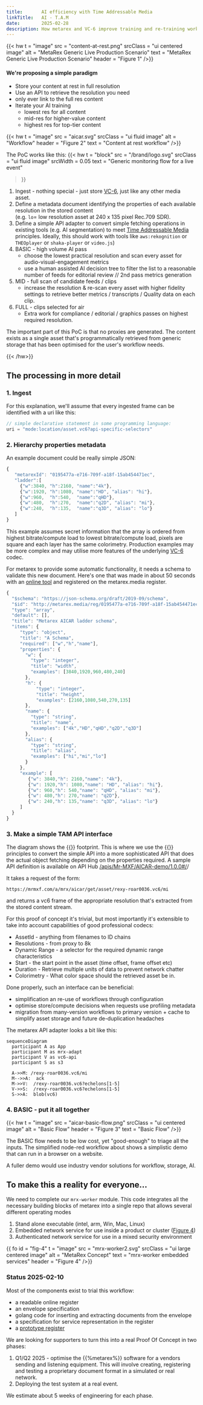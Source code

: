 ```yaml
---
title:       AI efficiency with Time Addressable Media
linkTitle:   AI - T.A.M
date:        2025-02-28
description: How metarex and VC-6 improve training and re-training workflows
---
```

<!-- markdownlint-disable MD033 -->
{{< hw
   t = "image"
   src = "content-at-rest.png"
   srcClass = "ui centered image"
   alt = "MetaRex Generic Live Production Scenario"
   text = "MetaRex Generic Live Production Scenario"
   header = "Figure 1"
/>}}

#### We're proposing a simple paradigm

* Store your content at rest in full resolution
* Use an API to retrieve the resolution you need
* only ever link to the full res content
* Iterate your AI training
  * lowest res for all content
  * mid-res for higher-value content
  * highest res for top-tier content

{{< hw
   t = "image"
   src = "aicar.svg"
   srcClass = "ui fluid image"
   alt = "Workflow"
   header = "Figure 2"
   text = "Content at rest workflow"
/>}}

The PoC works like this:
{{< hw
    t = "block"
    src = "/brand/logo.svg"
    srcClass = "ui fluid image"
    srcWidth = 0.05
    text = "Generic monitoring flow  for a live event"
 >}}

1. Ingest - nothing special - just store [VC-6][vc6], just like any other media
   asset.
2. Define a metadata document identifying the properties of each available
   resolution in the stored content<br>(e.g.
   `lo`= low resolution asset at 240 x 135 pixel Rec.709 SDR).
3. Define a simple API adapter to convert simple fetching operations in
   existing tools (e.g. AI segmentation) to meet [Time Addressable Media][tam]
   principles. Ideally, this should work with tools like `aws:rekognition` or
   `THEOplayer` or `shaka-player` or `video.js`)
4. BASIC - high volume AI pass
   * choose the lowest practical resolution and scan every asset for
     audio-visual-engagement metrics
   * use a human assisted AI decision tree to filter the list to a reasonable
     number of feeds for editorial review // 2nd pass metrics generation
5. MID - full scan of candidate feeds / clips
   * increase the resolution & re-scan every asset with higher fidelity
     settings to retrieve better metrics / transcripts / Quality data on each
     clip.
6. FULL - clips selected for air
   * Extra work for compliance / editorial / graphics passes on highest
     required resolution.

The important part of this PoC is that no proxies are generated. The content
exists as a single asset that's programmatically retrieved from generic storage
that has been optimised for the user's workflow needs.

[tam]: https://downloads.bbc.co.uk/rd/pubs/whp/whp-pdf-files/WHP421.pdf
[vc6]: https://www.v-nova.com/vc-6-higher-quality-at-lower-bitrates/vc6-encoding-and-decoding-sdk/

{{< /hw>}}

## The processing in more detail

### 1. Ingest<a id="1"></a>

For this explanation, we'll assume that every ingested frame can be identified
with a uri like this:

```javascript
// simple declarative statement in some programming language:
uri = "mode:location/asset.vc6?api-specific-selectors"
```

### 2. Hierarchy properties metadata<a id="2"></a>

An example document could be really simple JSON:

```javascript
{
   "metarexId": "0195477a-e716-709f-a18f-15ab454471ec",
   "ladder":[
     {"w":3840, "h":2160, "name":"4k"},
     {"w":1920, "h":1080, "name":"HD", "alias": "hi"},
     {"w":960,  "h":540,  "name":"qHD"},
     {"w":480,  "h":270,  "name":"q2D", "alias": "mi"},
     {"w":240,  "h":135,  "name":"q3D", "alias": "lo"}
   ]
}
```

This example assumes secret information that the array is ordered from highest
bitrate/compute load to lowest bitrate/compute load, pixels are square and each
layer has the same colorimetry. Production examples may be more complex and may
utilise more features of the underlying [VC-6][vc6] codec.

For metarex to provide some automatic functionality, it needs a schema to
validate this new document. Here's one that was made in about 50 seconds with
an [online tool][01] and registered on the metarex.media register.

```javascript
{
  "$schema": "https://json-schema.org/draft/2019-09/schema",
  "$id": "http://metarex.media/reg/0195477a-e716-709f-a18f-15ab454471ec/aicar",
  "type": "array",
  "default": [],
  "title": "Metarex AICAR ladder schema",
  "items": {
     "type": "object",
     "title": "A Schema",
     "required": ["w","h","name"],
     "properties": {
       "w": {
         "type": "integer",
         "title": "width",
         "examples": [3840,1920,960,480,240]
       },
       "h": {
           "type": "integer",
           "title": "height",
           "examples": [2160,1080,540,270,135]
       },
       "name": {
         "type": "string",
         "title": "name",
         "examples": ["4k","HD","qHD","q2D","q3D"]
       },
       "alias": {
         "type": "string",
         "title": "alias",
         "examples": ["hi","mi","lo"]
       }
     },
     "example": [
        {"w": 3840,"h": 2160,"name": "4k"},
        {"w": 1920,"h": 1080,"name": "HD", "alias": "hi"},
        {"w": 960,"h": 540,"name": "qHD", "alias": "mi"},
        {"w": 480,"h": 270,"name": "q2D"},
        {"w": 240,"h": 135,"name": "q3D", "alias": "lo"}
     ]
  }
}
```

### 3. Make a simple TAM API interface

The diagram shows the {{<metarex>}} footprint. This is where we use the
{{<metarex>}} principles to convert the simple API into a more sophisticated
API that does the actual object fetching depending on the properties required.
A sample API definition is available on API Hub
[/apis/Mr-MXF/AICAR-demo/1.0.0#/][03]/

It takes a request of the form:

```url
https://mrmxf.com/a/mrx/aicar/get/asset/rexy-roar0036.vc6/mi
```

and returns a vc6 frame of the appropriate resolution that's extracted from
the stored content stream.

For this proof of concept it's trivial, but most importantly it's extensible to
take into account capabilities of good professional codecs:

* AssetId - anything from filenames to ID chains
* Resolutions - from proxy to 8k
* Dynamic Range - a selector for the required dynamic range characteristics
* Start - the start point in the asset (time offset, frame offset etc)
* Duration - Retrieve multiple units of data to prevent network chatter
* Colorimetry - What color space should the retrieved asset be in.

Done properly, such an interface can be beneficial:

* simplification an re-use of workflows through configuration
* optimise store/compute decisions when requests use profiling metadata
* migration from many-version workflows to primary version + cache to simplify
  asset storage and future de-duplication headaches

The metarex API adapter looks a bit like this:

```mermaid
sequenceDiagram
  participant A as App
  participant M as mrx-adapt
  participant V as vc6-api
  participant S as s3
  
  A->>M: /rexy-roar0036.vc6/mi
  M-->>A:  ack
  M->>V:  /rexy-roar0036.vc6?echelons[1-5]
  V->>S:  /rexy-roar0036.vc6?echelons[1-5]
  S->>A:  blob(vc6)
```

### 4. BASIC - put it all together

{{< hw t = "image" src = "aicar-basic-flow.png" srcClass = "ui centered image"
   alt = "Basic Flow" header = "Figure 3" text = "Basic Flow" />}}

The BASIC flow needs to be low cost, yet "good-enough" to triage all the
inputs. The simplified node-red workflow about shows a simplistic demo that
can run in a browser on a website.

A fuller demo would use industry vendor solutions for workflow, storage, AI.

## To make this a reality for everyone…

We need to complete our `mrx-worker` module. This code integrates all the
necessary building blocks of metarex into a single repo that allows several
different operating modes

1. Stand alone executable (intel, arm, Win, Mac, Linux)
2. Embedded network service for use inside a product or cluster ([Figure
   4](#fig-4))
3. Authenticated network service for use in a mixed security environment

<a id="fig-4"></a>{{ fo
   id = "fig-4"
   t = "image"
   src = "mrx-worker2.svg"
   srcClass = "ui large centered image"
   alt = "MetaRex Concept"
   text = "mrx-worker embedded services"
   header = "Figure 4"
/>}}

### Status 2025-02-10

Most of the components exist to trial this workflow:

* a readable online register
* an envelope specification
* golang code for inserting and extracting documents from the envelope
* a specification for service representation in the register
* a [prototype register](https://metarex.media/reg)

We are looking for supporters to turn this into a real Proof Of Concept in
two phases:

1. Q1/Q2 2025 - optimise the {{%metarex%}} software for a vendors sending and
   listening equipment. This will involve creating, registering and testing
   a proprietary document format in a simulated or real network.
2. Deploying the test system at a real event.

We estimate about 5 weeks of engineering for each phase.

[01]:  https://jsonschema.net/
[03]:  https://app.swaggerhub.com/apis/Mr-MXF/AICAR-demo/1.0.0#/
[tam]: https://downloads.bbc.co.uk/rd/pubs/whp/whp-pdf-files/WHP421.pdf
[vc6]: https://www.v-nova.com/vc-6-higher-quality-at-lower-bitrates/vc6-encoding-and-decoding-sdk/